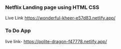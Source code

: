 ### Netflix Landing page using HTML CSS 
Live Link https://wonderful-kheer-e57d83.netlify.app/
### To Do App
 live link- https://polite-dragon-f47778.netlify.app/
